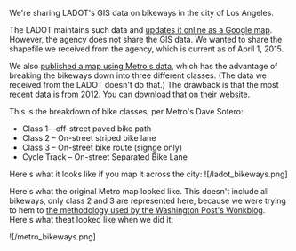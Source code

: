 We're sharing LADOT's GIS data on bikeways in the city of Los Angeles.

The LADOT maintains such data and [updates it online as a Google map](http://bicyclela.org/maps_main.htm). However, the agency does not share the GIS data. We wanted to share the shapefile we received from the agency, which is current as of April 1, 2015.

We also [published a map using Metro's data](http://www.scpr.org/news/2015/04/03/50740/bicyclists-still-can-t-cross-la-on-marked-bike-lan/), which has the advantage of breaking the bikeways down into three different classes. (The data we received from the LADOT doesn't do that.) The drawback is that the most recent data is from 2012. [You can download that on their website](http://developer.metro.net/introduction/bikeways-data/download-bikeways-data/).

This is the breakdown of bike classes, per Metro's Dave Sotero:
- Class 1—off-street paved bike path
- Class 2 – On-street striped bike lane
- Class 3 – On-street bike route (signge only)
- Cycle Track – On-street Separated Bike Lane


Here's what it looks like if you map it across the city:
![/ladot_bikeways.png]

Here's what the original Metro map looked like. This doesn't include all bikeways, only class 2 and 3 are represented here, because we were trying to hem to [the methodology used by the Washington Post's Wonkblog](http://www.washingtonpost.com/blogs/wonkblog/wp/2015/04/01/bleak-maps-of-how-cities-look-using-only-their-bike-lanes/). Here's what theat looked like when we did it:

![/metro_bikeways.png]